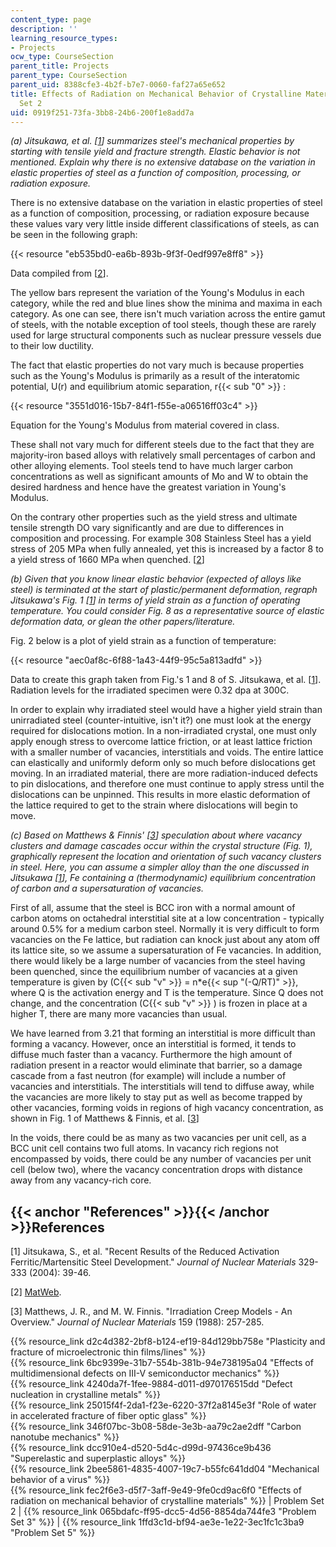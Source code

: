 ```yaml
---
content_type: page
description: ''
learning_resource_types:
- Projects
ocw_type: CourseSection
parent_title: Projects
parent_type: CourseSection
parent_uid: 8388cfe3-4b2f-b7e7-0060-faf27a65e652
title: Effects of Radiation on Mechanical Behavior of Crystalline Materials - Problem
  Set 2
uid: 0919f251-73fa-3bb8-24b6-200f1e8add7a
---
```


_(a) Jitsukawa, et al. \[[1](#References)\] summarizes steel's mechanical properties by starting with tensile yield and fracture strength. Elastic behavior is not mentioned. Explain why there is no extensive database on the variation in elastic properties of steel as a function of composition, processing, or radiation exposure._

There is no extensive database on the variation in elastic properties of steel as a function of composition, processing, or radiation exposure because these values vary very little inside different classifications of steels, as can be seen in the following graph:

{{< resource "eb535bd0-ea6b-893b-9f3f-0edf997e8ff8" >}}

Data compiled from \[[2](#References)\].

The yellow bars represent the variation of the Young's Modulus in each category, while the red and blue lines show the minima and maxima in each category. As one can see, there isn't much variation across the entire gamut of steels, with the notable exception of tool steels, though these are rarely used for large structural components such as nuclear pressure vessels due to their low ductility.

The fact that elastic properties do not vary much is because properties such as the Young's Modulus is primarily as a result of the interatomic potential, U(r) and equilibrium atomic separation, r{{< sub "0" >}} :

{{< resource "3551d016-15b7-84f1-f55e-a06516ff03c4" >}}

Equation for the Young's Modulus from material covered in class.

These shall not vary much for different steels due to the fact that they are majority-iron based alloys with relatively small percentages of carbon and other alloying elements. Tool steels tend to have much larger carbon concentrations as well as significant amounts of Mo and W to obtain the desired hardness and hence have the greatest variation in Young's Modulus.

On the contrary other properties such as the yield stress and ultimate tensile strength DO vary significantly and are due to differences in composition and processing. For example 308 Stainless Steel has a yield stress of 205 MPa when fully annealed, yet this is increased by a factor 8 to a yield stress of 1660 MPa when quenched. \[[2](#References)\]

_(b) Given that you know linear elastic behavior (expected of alloys like steel) is terminated at the start of plastic/permanent deformation, regraph Jitsukawa's Fig. 1 \[[1](#References)\] in terms of yield strain as a function of operating temperature. You could consider Fig. 8 as a representative source of elastic deformation data, or glean the other papers/literature._

Fig. 2 below is a plot of yield strain as a function of temperature:

{{< resource "aec0af8c-6f88-1a43-44f9-95c5a813adfd" >}}

Data to create this graph taken from Fig.'s 1 and 8 of S. Jitsukawa, et al. \[[1](#References)\]. Radiation levels for the irradiated specimen were 0.32 dpa at 300C.

In order to explain why irradiated steel would have a higher yield strain than unirradiated steel (counter-intuitive, isn't it?) one must look at the energy required for dislocations motion. In a non-irradiated crystal, one must only apply enough stress to overcome lattice friction, or at least lattice friction with a smaller number of vacancies, interstitials and voids. The entire lattice can elastically and uniformly deform only so much before dislocations get moving. In an irradiated material, there are more radiation-induced defects to pin dislocations, and therefore one must continue to apply stress until the dislocations can be unpinned. This results in more elastic deformation of the lattice required to get to the strain where dislocations will begin to move.

_(c) Based on Matthews & Finnis' \[[3](#References)\] speculation about where vacancy clusters and damage cascades occur within the crystal structure (Fig. 1), graphically represent the location and orientation of such vacancy clusters in steel. Here, you can assume a simpler alloy than the one discussed in Jitsukawa \[[1](#References)\], Fe containing a (thermodynamic) equilibrium concentration of carbon and a supersaturation of vacancies._

First of all, assume that the steel is BCC iron with a normal amount of carbon atoms on octahedral interstitial site at a low concentration - typically around 0.5% for a medium carbon steel. Normally it is very difficult to form vacancies on the Fe lattice, but radiation can knock just about any atom off its lattice site, so we assume a supersaturation of Fe vacancies. In addition, there would likely be a large number of vacancies from the steel having been quenched, since the equilibrium number of vacancies at a given temperature is given by (C{{< sub "v" >}} = n\*e{{< sup "(-Q/RT)" >}}, where Q is the activation energy and T is the temperature. Since Q does not change, and the concentration (C{{< sub "v" >}} ) is frozen in place at a higher T, there are many more vacancies than usual.

We have learned from 3.21 that forming an interstitial is more difficult than forming a vacancy. However, once an interstitial is formed, it tends to diffuse much faster than a vacancy. Furthermore the high amount of radiation present in a reactor would eliminate that barrier, so a damage cascade from a fast neutron (for example) will include a number of vacancies and interstitials. The interstitials will tend to diffuse away, while the vacancies are more likely to stay put as well as become trapped by other vacancies, forming voids in regions of high vacancy concentration, as shown in Fig. 1 of Matthews & Finnis, et al. \[[3](#References)\]

In the voids, there could be as many as two vacancies per unit cell, as a BCC unit cell contains two full atoms. In vacancy rich regions not encompassed by voids, there could be any number of vacancies per unit cell (below two), where the vacancy concentration drops with distance away from any vacancy-rich core.

{{< anchor "References" >}}{{< /anchor >}}References
----------------------------------------------------

\[1\] Jitsukawa, S., et al. "Recent Results of the Reduced Activation Ferritic/Martensitic Steel Development." _Journal of Nuclear Materials_ 329-333 (2004): 39-46.

\[2\] [MatWeb](http://www.matweb.com/).

\[3\] Matthews, J. R., and M. W. Finnis. "Irradiation Creep Models - An Overview." _Journal of Nuclear Materials_ 159 (1988): 257-285.

{{% resource_link d2c4d382-2bf8-b124-ef19-84d129bb758e "Plasticity and fracture of microelectronic thin films/lines" %}}  
{{% resource_link 6bc9399e-31b7-554b-381b-94e738195a04 "Effects of multidimensional defects on III-V semiconductor mechanics" %}}  
{{% resource_link 4240da7f-1fee-9884-d011-d970176515dd "Defect nucleation in crystalline metals" %}}  
{{% resource_link 25015f4f-2da1-f23e-6220-37f2a8145e3f "Role of water in accelerated fracture of fiber optic glass" %}}  
{{% resource_link 346f07bc-3b08-58de-3e3b-aa79c2ae2dff "Carbon nanotube mechanics" %}}  
{{% resource_link dcc910e4-d520-5d4c-d99d-97436ce9b436 "Superelastic and superplastic alloys" %}}  
{{% resource_link 2bee5861-4835-4007-19c7-b55fc641dd04 "Mechanical behavior of a virus" %}}  
{{% resource_link fec2f6e3-d5f7-3aff-9e49-9fe0cd9ac6f0 "Effects of radiation on mechanical behavior of crystalline materials" %}} | Problem Set 2 | {{% resource_link 065bdafc-ff95-dcc5-4d56-8854da744fe3 "Problem Set 3" %}} | {{% resource_link 1ffd3c1d-bf94-ae3e-1e22-3ec1fc1c3ba9 "Problem Set 5" %}}